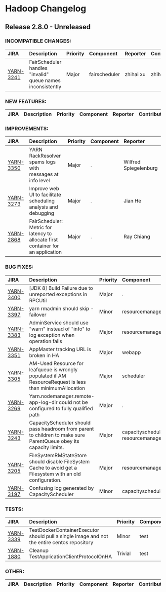 # Hadoop Changelog

## Release 2.8.0 - Unreleased

### INCOMPATIBLE CHANGES:

| JIRA | Description | Priority | Component | Reporter | Contributor |
|:---- |:---- | :--- |:---- |:---- |:---- |
| [YARN-3241](https://issues.apache.org/jira/browse/YARN-3241) | FairScheduler handles "invalid" queue names inconsistently |  Major | fairscheduler | zhihai xu | zhihai xu |


### NEW FEATURES:

| JIRA | Description | Priority | Component | Reporter | Contributor |
|:---- |:---- | :--- |:---- |:---- |:---- |


### IMPROVEMENTS:

| JIRA | Description | Priority | Component | Reporter | Contributor |
|:---- |:---- | :--- |:---- |:---- |:---- |
| [YARN-3350](https://issues.apache.org/jira/browse/YARN-3350) | YARN RackResolver spams logs with messages at info level |  Major | . | Wilfred Spiegelenburg | Wilfred Spiegelenburg |
| [YARN-3273](https://issues.apache.org/jira/browse/YARN-3273) | Improve web UI to facilitate scheduling analysis and debugging |  Major | . | Jian He | Rohith |
| [YARN-2868](https://issues.apache.org/jira/browse/YARN-2868) | FairScheduler: Metric for latency to allocate first container for an application |  Major | . | Ray Chiang | Ray Chiang |


### BUG FIXES:

| JIRA | Description | Priority | Component | Reporter | Contributor |
|:---- |:---- | :--- |:---- |:---- |:---- |
| [YARN-3400](https://issues.apache.org/jira/browse/YARN-3400) | [JDK 8] Build Failure due to unreported exceptions in RPCUtil |  Major | . | Robert Kanter | Robert Kanter |
| [YARN-3397](https://issues.apache.org/jira/browse/YARN-3397) | yarn rmadmin should skip -failover |  Minor | resourcemanager | J.Andreina | J.Andreina |
| [YARN-3383](https://issues.apache.org/jira/browse/YARN-3383) | AdminService should use "warn" instead of "info" to log exception when operation fails |  Major | resourcemanager | Wangda Tan | Li Lu |
| [YARN-3351](https://issues.apache.org/jira/browse/YARN-3351) | AppMaster tracking URL is broken in HA |  Major | webapp | Anubhav Dhoot | Anubhav Dhoot |
| [YARN-3305](https://issues.apache.org/jira/browse/YARN-3305) | AM-Used Resource for leafqueue is wrongly populated if AM ResourceRequest is less than minimumAllocation |  Major | scheduler | Rohith | Rohith |
| [YARN-3269](https://issues.apache.org/jira/browse/YARN-3269) | Yarn.nodemanager.remote-app-log-dir could not be configured to fully qualified path |  Major | . | Xuan Gong | Xuan Gong |
| [YARN-3243](https://issues.apache.org/jira/browse/YARN-3243) | CapacityScheduler should pass headroom from parent to children to make sure ParentQueue obey its capacity limits. |  Major | capacityscheduler, resourcemanager | Wangda Tan | Wangda Tan |
| [YARN-3205](https://issues.apache.org/jira/browse/YARN-3205) | FileSystemRMStateStore should disable FileSystem Cache to avoid get a Filesystem with an old configuration. |  Major | resourcemanager | zhihai xu | zhihai xu |
| [YARN-3197](https://issues.apache.org/jira/browse/YARN-3197) | Confusing log generated by CapacityScheduler |  Minor | capacityscheduler | Hitesh Shah | Varun Saxena |


### TESTS:

| JIRA | Description | Priority | Component | Reporter | Contributor |
|:---- |:---- | :--- |:---- |:---- |:---- |
| [YARN-3339](https://issues.apache.org/jira/browse/YARN-3339) | TestDockerContainerExecutor should pull a single image and not the entire centos repository |  Minor | test | Ravindra Kumar Naik |  |
| [YARN-1880](https://issues.apache.org/jira/browse/YARN-1880) | Cleanup TestApplicationClientProtocolOnHA |  Trivial | test | Tsuyoshi Ozawa | Tsuyoshi Ozawa |


### OTHER:

| JIRA | Description | Priority | Component | Reporter | Contributor |
|:---- |:---- | :--- |:---- |:---- |:---- |


